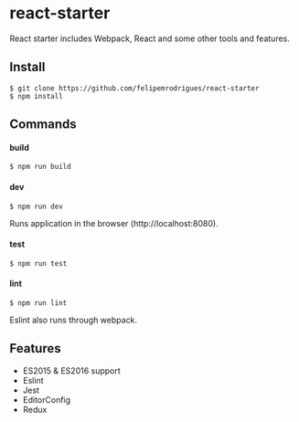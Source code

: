 # react-starter

React starter includes Webpack, React and some other tools and features.

## Install

```
$ git clone https://github.com/felipemrodrigues/react-starter
$ npm install
```

## Commands

#### build

```
$ npm run build
```

#### dev

```
$ npm run dev
```

Runs application in the browser (http://localhost:8080).

#### test

```
$ npm run test
```

#### lint

```
$ npm run lint
```

Eslint also runs through webpack.

## Features

* ES2015 & ES2016 support
* Eslint
* Jest
* EditorConfig
* Redux
